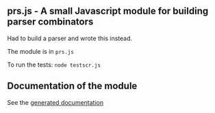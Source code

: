 ## prs.js - A small Javascript module for building parser combinators

Had to build a parser and wrote this instead.

The module is in ```prs.js```

To run the tests: ```node testscr.js```

## Documentation of the module

See the [generated documentation](https://mosermichael.github.io/jscriptparse/out/index.html)
